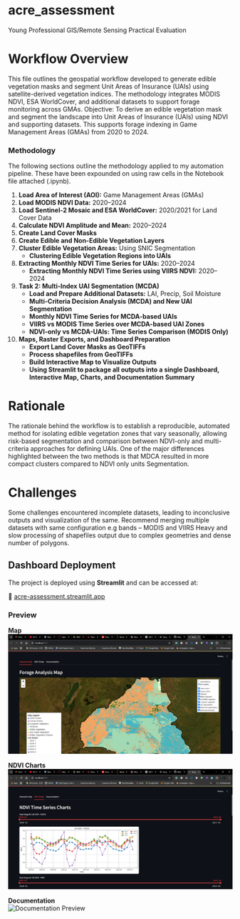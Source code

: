 # acre_assessment

Young Professional GIS/Remote Sensing Practical Evaluation

# Workflow Overview

This file outlines the geospatial workflow developed to generate edible vegetation masks and segment Unit Areas of Insurance (UAIs) using satellite-derived vegetation indices. The methodology integrates MODIS NDVI, ESA WorldCover, and additional datasets to support forage monitoring across GMAs.
Objective: To derive an edible vegetation mask and segment the landscape into Unit Areas of Insurance (UAIs) using NDVI and supporting datasets. This supports forage indexing in Game Management Areas (GMAs) from 2020 to 2024.

### Methodology

The following sections outline the methodology applied to my automation pipeline. These have been expounded on using raw cells in the Notebook file attached (.ipynb).

1. **Load Area of Interest (AOI):** Game Management Areas (GMAs)
2. **Load MODIS NDVI Data:** 2020–2024
3. **Load Sentinel-2 Mosaic and ESA WorldCover:** 2020/2021 for Land Cover Data
4. **Calculate NDVI Amplitude and Mean:** 2020–2024
5. **Create Land Cover Masks**
6. **Create Edible and Non-Edible Vegetation Layers**
7. **Cluster Edible Vegetation Areas:** Using SNIC Segmentation
   - **Clustering Edible Vegetation Regions into UAIs**
8. **Extracting Monthly NDVI Time Series for UAIs:** 2020–2024
   - **Extracting Monthly NDVI Time Series using VIIRS NDVI:** 2020–2024
9. **Task 2: Multi-Index UAI Segmentation (MCDA)**
   - **Load and Prepare Additional Datasets:** LAI, Precip, Soil Moisture
   - **Multi-Criteria Decision Analysis (MCDA) and New UAI Segmentation**
   - **Monthly NDVI Time Series for MCDA-based UAIs**
   - **VIIRS vs MODIS Time Series over MCDA-based UAI Zones**
   - **NDVI-only vs MCDA-UAIs: Time Series Comparison (MODIS Only)**
10. **Maps, Raster Exports, and Dashboard Preparation**
    - **Export Land Cover Masks as GeoTIFFs**
    - **Process shapefiles from GeoTIFFs**
    - **Build Interactive Map to Visualize Outputs**
    - **Using Streamlit to package all outputs into a single Dashboard, Interactive Map, Charts, and Documentation Summary**

# Rationale

The rationale behind the workflow is to establish a reproducible, automated method for isolating edible vegetation zones that vary seasonally, allowing risk-based segmentation and comparison between NDVI-only and multi-criteria approaches for defining UAIs. One of the major differences highlighted between the two methods is that MDCA resulted in more compact clusters compared to NDVI only units Segmentation.

# Challenges

Some challenges encountered incomplete datasets, leading to inconclusive outputs and visualization of the same. Recommend merging multiple datasets with same configuration e.g bands – MODIS and VIIRS
Heavy and slow processing of shapefiles output due to complex geometries and dense number of polygons.

## Dashboard Deployment

The project is deployed using **Streamlit** and can be accessed at:

🔗 [acre-assessment.streamlit.app](https://acre-assessment.streamlit.app/)

### Preview

**Map**  
![Map Preview](assets/map.png)

**NDVI Charts**  
![NDVI Chart](assets/charts.png)

**Documentation**  
![Documentation Preview](assets/documentaton.png)
